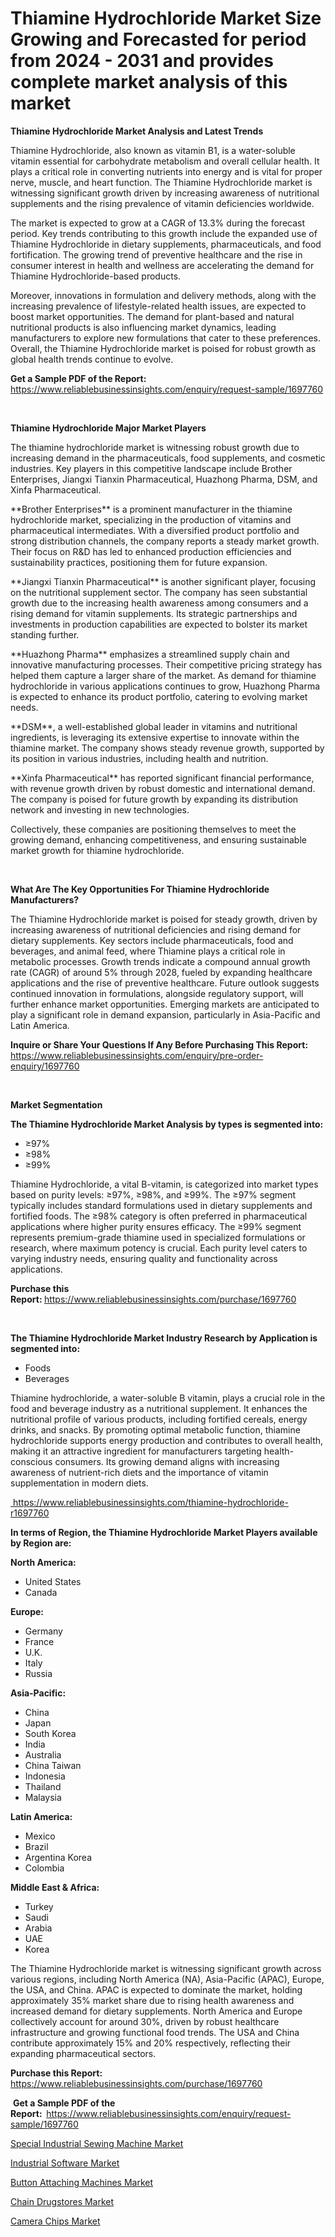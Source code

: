 <p><h1>Thiamine Hydrochloride Market Size Growing and Forecasted for period from 2024 - 2031 and provides complete market analysis of this market</h1></p><p><strong>Thiamine Hydrochloride Market Analysis and Latest Trends</strong></p>
<p><p>Thiamine Hydrochloride, also known as vitamin B1, is a water-soluble vitamin essential for carbohydrate metabolism and overall cellular health. It plays a critical role in converting nutrients into energy and is vital for proper nerve, muscle, and heart function. The Thiamine Hydrochloride market is witnessing significant growth driven by increasing awareness of nutritional supplements and the rising prevalence of vitamin deficiencies worldwide.</p><p>The market is expected to grow at a CAGR of 13.3% during the forecast period. Key trends contributing to this growth include the expanded use of Thiamine Hydrochloride in dietary supplements, pharmaceuticals, and food fortification. The growing trend of preventive healthcare and the rise in consumer interest in health and wellness are accelerating the demand for Thiamine Hydrochloride-based products.</p><p>Moreover, innovations in formulation and delivery methods, along with the increasing prevalence of lifestyle-related health issues, are expected to boost market opportunities. The demand for plant-based and natural nutritional products is also influencing market dynamics, leading manufacturers to explore new formulations that cater to these preferences. Overall, the Thiamine Hydrochloride market is poised for robust growth as global health trends continue to evolve.</p></p>
<p><strong>Get a Sample PDF of the Report:&nbsp;</strong> <a href="https://www.reliablebusinessinsights.com/enquiry/request-sample/1697760?utm_campaign=1113&utm_medium=2&utm_source=Github&utm_content=ia&utm_term=18112024&utm_id=thiamine-hydrochloride">https://www.reliablebusinessinsights.com/enquiry/request-sample/1697760</a></p>
<p>&nbsp;</p>
<p><strong>Thiamine Hydrochloride Major Market Players</strong></p>
<p><p>The thiamine hydrochloride market is witnessing robust growth due to increasing demand in the pharmaceuticals, food supplements, and cosmetic industries. Key players in this competitive landscape include Brother Enterprises, Jiangxi Tianxin Pharmaceutical, Huazhong Pharma, DSM, and Xinfa Pharmaceutical.</p><p>**Brother Enterprises** is a prominent manufacturer in the thiamine hydrochloride market, specializing in the production of vitamins and pharmaceutical intermediates. With a diversified product portfolio and strong distribution channels, the company reports a steady market growth. Their focus on R&D has led to enhanced production efficiencies and sustainability practices, positioning them for future expansion.</p><p>**Jiangxi Tianxin Pharmaceutical** is another significant player, focusing on the nutritional supplement sector. The company has seen substantial growth due to the increasing health awareness among consumers and a rising demand for vitamin supplements. Its strategic partnerships and investments in production capabilities are expected to bolster its market standing further.</p><p>**Huazhong Pharma** emphasizes a streamlined supply chain and innovative manufacturing processes. Their competitive pricing strategy has helped them capture a larger share of the market. As demand for thiamine hydrochloride in various applications continues to grow, Huazhong Pharma is expected to enhance its product portfolio, catering to evolving market needs.</p><p>**DSM**, a well-established global leader in vitamins and nutritional ingredients, is leveraging its extensive expertise to innovate within the thiamine market. The company shows steady revenue growth, supported by its position in various industries, including health and nutrition.</p><p>**Xinfa Pharmaceutical** has reported significant financial performance, with revenue growth driven by robust domestic and international demand. The company is poised for future growth by expanding its distribution network and investing in new technologies.</p><p>Collectively, these companies are positioning themselves to meet the growing demand, enhancing competitiveness, and ensuring sustainable market growth for thiamine hydrochloride.</p></p>
<p>&nbsp;</p>
<p><strong>What Are The Key Opportunities For Thiamine Hydrochloride Manufacturers?</strong></p>
<p><p>The Thiamine Hydrochloride market is poised for steady growth, driven by increasing awareness of nutritional deficiencies and rising demand for dietary supplements. Key sectors include pharmaceuticals, food and beverages, and animal feed, where Thiamine plays a critical role in metabolic processes. Growth trends indicate a compound annual growth rate (CAGR) of around 5% through 2028, fueled by expanding healthcare applications and the rise of preventive healthcare. Future outlook suggests continued innovation in formulations, alongside regulatory support, will further enhance market opportunities. Emerging markets are anticipated to play a significant role in demand expansion, particularly in Asia-Pacific and Latin America.</p></p>
<p><strong>Inquire or Share Your Questions If Any Before Purchasing This Report:</strong> <a href="https://www.reliablebusinessinsights.com/enquiry/pre-order-enquiry/1697760?utm_campaign=1113&utm_medium=2&utm_source=Github&utm_content=ia&utm_term=18112024&utm_id=thiamine-hydrochloride">https://www.reliablebusinessinsights.com/enquiry/pre-order-enquiry/1697760</a></p>
<p>&nbsp;</p>
<p><strong>Market Segmentation</strong></p>
<p><strong>The Thiamine Hydrochloride Market Analysis by types is segmented into:</strong></p>
<p><ul><li>≥97%</li><li>≥98%</li><li>≥99%</li></ul></p>
<p><p>Thiamine Hydrochloride, a vital B-vitamin, is categorized into market types based on purity levels: ≥97%, ≥98%, and ≥99%. The ≥97% segment typically includes standard formulations used in dietary supplements and fortified foods. The ≥98% category is often preferred in pharmaceutical applications where higher purity ensures efficacy. The ≥99% segment represents premium-grade thiamine used in specialized formulations or research, where maximum potency is crucial. Each purity level caters to varying industry needs, ensuring quality and functionality across applications.</p></p>
<p><strong>Purchase this Report:&nbsp;</strong><a href="https://www.reliablebusinessinsights.com/purchase/1697760?utm_campaign=1113&utm_medium=2&utm_source=Github&utm_content=ia&utm_term=18112024&utm_id=thiamine-hydrochloride">https://www.reliablebusinessinsights.com/purchase/1697760</a></p>
<p>&nbsp;</p>
<p><strong>The Thiamine Hydrochloride Market Industry Research by Application is segmented into:</strong></p>
<p><ul><li>Foods</li><li>Beverages</li></ul></p>
<p><p>Thiamine hydrochloride, a water-soluble B vitamin, plays a crucial role in the food and beverage industry as a nutritional supplement. It enhances the nutritional profile of various products, including fortified cereals, energy drinks, and snacks. By promoting optimal metabolic function, thiamine hydrochloride supports energy production and contributes to overall health, making it an attractive ingredient for manufacturers targeting health-conscious consumers. Its growing demand aligns with increasing awareness of nutrient-rich diets and the importance of vitamin supplementation in modern diets.</p></p>
<p><a href="https://www.reliablebusinessinsights.com/thiamine-hydrochloride-r1697760?utm_campaign=1113&utm_medium=2&utm_source=Github&utm_content=ia&utm_term=18112024&utm_id=thiamine-hydrochloride">&nbsp;https://www.reliablebusinessinsights.com/thiamine-hydrochloride-r1697760</a></p>
<p><strong>In terms of Region, the Thiamine Hydrochloride Market Players available by Region are:</strong></p>
<p>
    <p> <strong> North America: </strong>
        <ul>
            <li>United States</li>
            <li>Canada</li>
        </ul>
        </p> 
    <p> <strong> Europe: </strong>
        <ul>
            <li>Germany</li>
            <li>France</li>
            <li>U.K.</li>
            <li>Italy</li>
            <li>Russia</li>
        </ul>
        </p> 
    <p> <strong> Asia-Pacific: </strong>
        <ul>
            <li>China</li>
            <li>Japan</li>
            <li>South Korea</li>
            <li>India</li>
            <li>Australia</li>
            <li>China Taiwan</li>
            <li>Indonesia</li>
            <li>Thailand</li>
            <li>Malaysia</li>
        </ul>
        </p> 
    <p> <strong> Latin America: </strong>
        <ul>
            <li>Mexico</li>
            <li>Brazil</li>
            <li>Argentina Korea</li>
            <li>Colombia</li>
        </ul>
        </p> 
    <p> <strong> Middle East & Africa: </strong>
        <ul>
            <li>Turkey</li>
            <li>Saudi</li>
            <li>Arabia</li>
            <li>UAE</li>
            <li>Korea</li>
        </ul>
    </p>
    </p>
<p><p>The Thiamine Hydrochloride market is witnessing significant growth across various regions, including North America (NA), Asia-Pacific (APAC), Europe, the USA, and China. APAC is expected to dominate the market, holding approximately 35% market share due to rising health awareness and increased demand for dietary supplements. North America and Europe collectively account for around 30%, driven by robust healthcare infrastructure and growing functional food trends. The USA and China contribute approximately 15% and 20% respectively, reflecting their expanding pharmaceutical sectors.</p></p>
<p><strong>Purchase this Report: </strong><a href="https://www.reliablebusinessinsights.com/purchase/1697760?utm_campaign=1113&utm_medium=2&utm_source=Github&utm_content=ia&utm_term=18112024&utm_id=thiamine-hydrochloride">https://www.reliablebusinessinsights.com/purchase/1697760</a></p>
<p>&nbsp;<strong>Get a Sample PDF of the Report:&nbsp;&nbsp;</strong><a href="https://www.reliablebusinessinsights.com/enquiry/request-sample/1697760?utm_campaign=1113&utm_medium=2&utm_source=Github&utm_content=ia&utm_term=18112024&utm_id=thiamine-hydrochloride">https://www.reliablebusinessinsights.com/enquiry/request-sample/1697760</a></p>
<p><strong></strong></p>
<p><p><a href="https://github.com/kric8bmkinds/Market-Research-Report-List-1/blob/main/special-industrial-sewing-machine-market.md?utm_campaign=1113&utm_medium=2&utm_source=Github&utm_content=ia&utm_term=18112024&utm_id=thiamine-hydrochloride">Special Industrial Sewing Machine Market</a></p><p><a href="https://issuu.com/reportprime-2/docs/industrial-software-market-size-203_bd27f513416581?utm_campaign=1113&utm_medium=2&utm_source=Github&utm_content=ia&utm_term=18112024&utm_id=thiamine-hydrochloride">Industrial Software Market</a></p><p><a href="https://github.com/GenaGaines34/Market-Research-Report-List-1/blob/main/button-attaching-machines-market.md?utm_campaign=1113&utm_medium=2&utm_source=Github&utm_content=ia&utm_term=18112024&utm_id=thiamine-hydrochloride">Button Attaching Machines Market</a></p><p><a href="https://issuu.com/reportprime-2/docs/chain-drugstores-market-size-2030.p_def7fc7317edd2?utm_campaign=1113&utm_medium=2&utm_source=Github&utm_content=ia&utm_term=18112024&utm_id=thiamine-hydrochloride">Chain Drugstores Market</a></p><p><a href="https://www.linkedin.com/pulse/camera-chips-market-global-analysis-trends-forecasts-2024-2031-mpuce?utm_campaign=1113&utm_medium=2&utm_source=Github&utm_content=ia&utm_term=18112024&utm_id=thiamine-hydrochloride">Camera Chips Market</a></p></p>